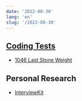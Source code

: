 ```yaml
---
date: '2022-08-30'
lang: 'en'
slug: '/2022-08-30'
---
```


## [Coding Tests](./../.././docs/pages/Coding%20Tests.md)

- [1046 Last Stone Weight](./../.././docs/pages/1046%20Last%20Stone%20Weight.md)

## Personal Research

- [InterviewKit](./../.././docs/pages/InterviewKit.md)

<head>
  <html lang="en-US"/>
</head>
